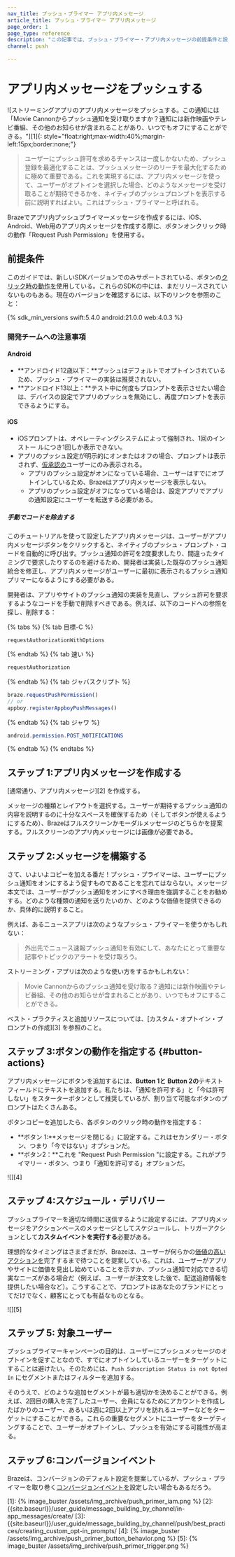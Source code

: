 ```yaml
---
nav_title: プッシュ・プライマー アプリ内メッセージ
article_title: プッシュ・プライマー アプリ内メッセージ
page_order: 1
page_type: reference
description: "この記事では、プッシュ・プライマー・アプリ内メッセージの前提条件と設定方法について説明する。"
channel: push

---
```


# アプリ内メッセージをプッシュする

![ストリーミングアプリのアプリ内メッセージをプッシュする。この通知には「Movie Cannonからプッシュ通知を受け取りますか？通知には新作映画やテレビ番組、その他のお知らせが含まれることがあり、いつでもオフにすることができる。"][1]{: style="float:right;max-width:40%;margin-left:15px;border:none;"}

> ユーザーにプッシュ許可を求めるチャンスは一度しかないため、プッシュ登録を最適化することは、プッシュメッセージのリーチを最大化するために極めて重要である。これを実現するには、アプリ内メッセージを使って、ユーザーがオプトインを選択した場合、どのようなメッセージを受け取ることが期待できるかを、ネイティブのプッシュプロンプトを表示する前に説明すればよい。これはプッシュ・プライマーと呼ばれる。

Brazeでアプリ内プッシュプライマーメッセージを作成するには、iOS、Android、Web用のアプリ内メッセージを作成する際に、ボタンオンクリック時の動作「Request Push Permission」を使用する。

## 前提条件

このガイドでは、新しいSDKバージョンでのみサポートされている、ボタンの[クリック時の動作を](#button-actions)使用している。これらのSDKの中には、まだリリースされていないものもある。現在のバージョンを確認するには、以下のリンクを参照のこと：

{% sdk_min_versions swift:5.4.0 android:21.0.0 web:4.0.3 %}

### 開発チームへの注意事項

#### Android

- **アンドロイド12歳以下：**プッシュはデフォルトでオプトインされているため、プッシュ・プライマーの実装は推奨されない。
- **アンドロイド13以上：**テスト中に何度もプロンプトを表示させたい場合は、デバイスの設定でアプリのプッシュを無効にし、再度プロンプトを表示できるようにする。

#### iOS

- iOSプロンプトは、オペレーティングシステムによって強制され、1回のインストー ルにつき1回しか表示できない。
- アプリのプッシュ設定が明示的にオンまたはオフの場合、プロンプトは表示されず、[仮承認の](https://developer.apple.com/documentation/usernotifications/asking_permission_to_use_notifications#3544375)ユーザーにのみ表示される。
  - アプリのプッシュ設定がオンになっている場合、ユーザーはすでにオプトインしているため、Brazeはアプリ内メッセージを表示しない。
  - アプリのプッシュ設定がオフになっている場合は、設定アプリでアプリの通知設定にユーザーを転送する必要がある。

##### 手動でコードを除去する

このチュートリアルを使って設定したアプリ内メッセージは、ユーザーがアプリ内メッセージボタンをクリックすると、ネイティブのプッシュ・プロンプト・コードを自動的に呼び出す。プッシュ通知の許可を2度要求したり、間違ったタイミングで要求したりするのを避けるため、開発者は実装した既存のプッシュ通知統合を修正し、アプリ内メッセージがユーザーに最初に表示されるプッシュ通知プリマーになるようにする必要がある。

開発者は、アプリやサイトのプッシュ通知の実装を見直し、プッシュ許可を要求するようなコードを手動で削除すべきである。例えば、以下のコードへの参照を探し、削除する：

{% tabs %}
{% tab 目標-C %}
```objc
requestAuthorizationWithOptions
```
{% endtab %}
{% tab 速い %}
```swift
requestAuthorization
```
{% endtab %}
{% tab ジャバスクリプト %}
```javascript
braze.requestPushPermission()
// or
appboy.registerAppboyPushMessages()
```
{% endtab %}
{% tab ジャワ %}
```java
android.permission.POST_NOTIFICATIONS
```
{% endtab %}
{% endtabs %}

## ステップ 1:アプリ内メッセージを作成する

\[通常通り、アプリ内メッセージ][2] を作成する。

メッセージの種類とレイアウトを選択する。ユーザーが期待するプッシュ通知の内容を説明するのに十分なスペースを確保するため（そしてボタンが使えるようにするため）、Brazeはフルスクリーンかモーダルメッセージのどちらかを提案する。フルスクリーンのアプリ内メッセージには画像が必要である。 

## ステップ 2:メッセージを構築する

さて、いよいよコピーを加える番だ！プッシュ・プライマーは、ユーザーにプッシュ通知をオンにするよう促すものであることを忘れてはならない。メッセージ本文では、ユーザーがプッシュ通知をオンにすべき理由を強調することをお勧めする。どのような種類の通知を送りたいのか、どのような価値を提供できるのか、具体的に説明すること。

例えば、あるニュースアプリは次のようなプッシュ・プライマーを使うかもしれない：

> 外出先でニュース速報プッシュ通知を有効にして、あなたにとって重要な記事やトピックのアラートを受け取ろう。

ストリーミング・アプリは次のような使い方をするかもしれない：

> Movie Cannonからのプッシュ通知を受け取る？通知には新作映画やテレビ番組、その他のお知らせが含まれることがあり、いつでもオフにすることができる。

ベスト・プラクティスと追加リソースについては、\[カスタム・オプトイン・プロンプトの作成][3] を参照のこと。

## ステップ 3:ボタンの動作を指定する {#button-actions}

アプリ内メッセージにボタンを追加するには、**Button 1と** **Button 2の**テキストフィールドにテキストを追加する。私たちは、「通知を許可する」と「今は許可しない」をスターターボタンとして推奨しているが、割り当て可能なボタンのプロンプトはたくさんある。

ボタンコピーを追加したら、各ボタンのクリック時の動作を指定する：

- **ボタン 1:**メッセージを閉じる」に設定する。これはセカンダリー・ボタン、つまり「今ではない」オプションだ。
- **ボタン2：**これを "Request Push Permission "に設定する。これがプライマリー・ボタン、つまり「通知を許可する」オプションだ。

![][4]

## ステップ 4:スケジュール・デリバリー

プッシュプライマーを適切な時間に送信するように設定するには、アプリ内メッセージをアクションベースのメッセージとしてスケジュールし、トリガーアクションとして**カスタムイベントを実行する**必要がある。

理想的なタイミングはさまざまだが、Brazeは、ユーザーが何らかの[価値の高いアクションを](https://www.braze.com/resources/videos/mapping-high-value-actions)完了するまで待つことを提案している。これは、ユーザーがアプリやサイトに価値を見出し始めていることを示すか、プッシュ通知で対応できる切実なニーズがある場合だ（例えば、ユーザーが注文をした後で、配送追跡情報を提供したい場合など）。こうすることで、プロンプトはあなたのブランドにとってだけでなく、顧客にとっても有益なものとなる。

![][5]

## ステップ 5: 対象ユーザー

プッシュプライマーキャンペーンの目的は、ユーザーにプッシュメッセージのオプトインを促すことなので、すでにオプトインしているユーザーをターゲットにすることは避けたい。そのためには、`Push Subscription Status is not Opted In` にセグメントまたはフィルターを追加する。

そのうえで、どのような追加セグメントが最も適切かを決めることができる。例えば、2回目の購入を完了したユーザー、会員になるためにアカウントを作成したばかりのユーザー、あるいは週に2回以上アプリを訪れるユーザーなどをターゲットにすることができる。これらの重要なセグメントにユーザーをターゲティングすることで、ユーザーがオプトインし、プッシュを有効にする可能性が高まる。

## ステップ 6:コンバージョンイベント

Brazeは、コンバージョンのデフォルト設定を提案しているが、プッシュ・プライマーを取り巻く[コンバージョンイベントを]({{site.baseurl}}/user_guide/engagement_tools/campaigns/building_campaigns/conversion_events/)設定したい場合もあるだろう。

[1]: {% image_buster /assets/img_archive/push_primer_iam.png %}
[2]: {{site.baseurl}}/user_guide/message_building_by_channel/in-app_messages/create/
[3]: {{site.baseurl}}/user_guide/message_building_by_channel/push/best_practices/creating_custom_opt-in_prompts/
[4]: {% image_buster /assets/img_archive/push_primer_button_behavior.png %}
[5]: {% image_buster /assets/img_archive/push_primer_trigger.png %}
